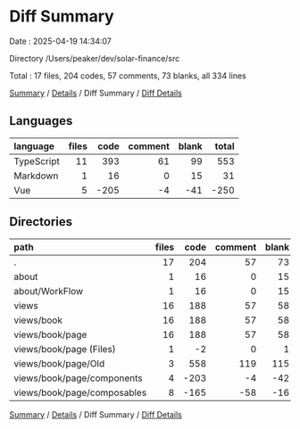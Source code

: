 # Diff Summary

Date : 2025-04-19 14:34:07

Directory /Users/peaker/dev/solar-finance/src

Total : 17 files,  204 codes, 57 comments, 73 blanks, all 334 lines

[Summary](results.md) / [Details](details.md) / Diff Summary / [Diff Details](diff-details.md)

## Languages
| language | files | code | comment | blank | total |
| :--- | ---: | ---: | ---: | ---: | ---: |
| TypeScript | 11 | 393 | 61 | 99 | 553 |
| Markdown | 1 | 16 | 0 | 15 | 31 |
| Vue | 5 | -205 | -4 | -41 | -250 |

## Directories
| path | files | code | comment | blank | total |
| :--- | ---: | ---: | ---: | ---: | ---: |
| . | 17 | 204 | 57 | 73 | 334 |
| about | 1 | 16 | 0 | 15 | 31 |
| about/WorkFlow | 1 | 16 | 0 | 15 | 31 |
| views | 16 | 188 | 57 | 58 | 303 |
| views/book | 16 | 188 | 57 | 58 | 303 |
| views/book/page | 16 | 188 | 57 | 58 | 303 |
| views/book/page (Files) | 1 | -2 | 0 | 1 | -1 |
| views/book/page/Old | 3 | 558 | 119 | 115 | 792 |
| views/book/page/components | 4 | -203 | -4 | -42 | -249 |
| views/book/page/composables | 8 | -165 | -58 | -16 | -239 |

[Summary](results.md) / [Details](details.md) / Diff Summary / [Diff Details](diff-details.md)